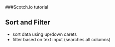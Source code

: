 ###Scotch.io tutorial

## Sort and Filter
- sort data using up/down carets
- filter based on text input (searches all columns) 